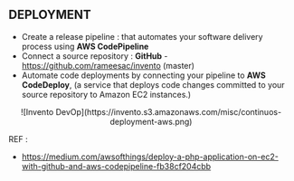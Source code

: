 ## DEPLOYMENT ##

* Create a release pipeline : that automates your software delivery process using  **AWS CodePipeline**
* Connect a source repository : **GitHub** - https://github.com/rameesac/invento (master)
* Automate code deployments by connecting your pipeline to **AWS CodeDeploy**, (a service that deploys code changes committed to your source repository to Amazon EC2 instances.)

<p align="center">
![Invento DevOp](https://invento.s3.amazonaws.com/misc/continuos-deployment-aws.png)
<p>

REF : 

* https://medium.com/awsofthings/deploy-a-php-application-on-ec2-with-github-and-aws-codepipeline-fb38cf204cbb
